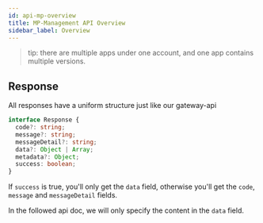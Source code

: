 ```yaml
---
id: api-mp-overview
title: MP-Management API Overview
sidebar_label: Overview
---
```


> tip: there are multiple apps under one account, and one app contains multiple versions.

## Response

All responses have a uniform structure just like our gateway-api

```ts
interface Response {
  code?: string;
  message?: string;
  messageDetail?: string;
  data?: Object | Array;
  metadata?: Object;
  success: boolean;
}
```

If `success` is true, you'll only get the `data` field, otherwise you'll get the `code`, `message` and `messageDetail` fields.

In the followed api doc, we will only specify the content in the `data` field.

